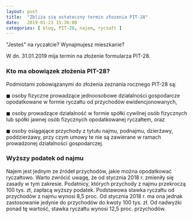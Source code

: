 ```yaml
---
layout: post
title:  "Zbliża się ostateczny termin złozenia PIT-28"
date:   2019-01-23 15:36:00
categories: [ blog, PIT-28, najem, ryczałt ]
---
```


"Jesteś" na ryczałcie? Wynajmujesz mieszkanie?

W dn. 31.01.2019 mija termin na złożenie formularza PIT-28.

### Kto ma obowiązek złożenia PIT-28?
Podmiotami zobowiązanymi do złożenia zeznania rocznego PIT-28 są:

◼ osoby fizyczne prowadzące jednoosobowe działalności gospodarcze opodatkowane w formie ryczałtu od przychodów ewidencjonowanych,

◼ osoby prowadzące działalność w formie spółki cywilnej osób fizycznych lub spółki jawnej osób fizycznych opodatkowanej ryczałtem, oraz

◼ osoby osiągające przychody z tytułu najmu, podnajmu, dzierżawy, poddzierżawy, przy czym umowy te nie są zawierane w ramach prowadzonej działalności gospodarczej.

### Wyższy podatek od najmu

Najem jest jednym ze źródeł przychodów, jakie można opodatkować ryczałtowo. 
Warto zwrócić uwagę, że od stycznia 2018 r. zmieniły się zasady w tym zakresie. 
Podatnicy, których przychody z najmu przekroczą 100 tys. zł, zapłacą wyższy podatek. 
Podstawowa stawka ryczałtu od przychodów z najmu wynosi 8,5 proc. 
Od stycznia 2018 r. ma ona jednak zastosowanie jedynie do przychodów do kwoty 100 tys. zł. 
Od nadwyżki ponad tę wartość, stawka ryczałtu wynosi 12,5 proc. przychodów.

